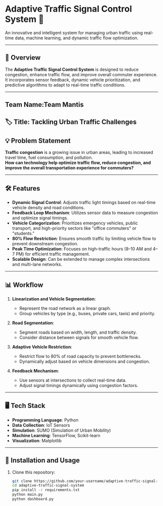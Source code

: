 # Adaptive Traffic Signal Control System 🚦

An innovative and intelligent system for managing urban traffic using real-time data, machine learning, and dynamic traffic flow optimization.

---

## 📌 Overview

The **Adaptive Traffic Signal Control System** is designed to reduce congestion, enhance traffic flow, and improve overall commuter experience. It incorporates sensor feedback, dynamic vehicle prioritization, and predictive algorithms to adapt to real-time traffic conditions.

---

## **Team Name:Team Mantis**
## 🏷️ **Title**: Tackling Urban Traffic Challenges  
## 💡 **Problem Statement**

**Traffic congestion** is a growing issue in urban areas, leading to increased travel time, fuel consumption, and pollution.  
**How can technology help optimize traffic flow, reduce congestion, and improve the overall transportation experience for commuters?**

---

## 🛠 Features

- **Dynamic Signal Control**: Adjusts traffic light timings based on real-time vehicle density and road conditions.
- **Feedback Loop Mechanism**: Utilizes sensor data to measure congestion and optimize signal timings.
- **Vehicle Categorization**: Prioritizes emergency vehicles, public transport, and high-priority sectors like "office commuters" or "students."
- **80% Flow Restriction**: Ensures smooth traffic by limiting vehicle flow to prevent downstream congestion.
- **Peak Time Optimization**: Focuses on high-traffic hours (8–10 AM and 4–7 PM) for efficient traffic management.
- **Scalable Design**: Can be extended to manage complex intersections and multi-lane networks.

---

## 📊 Workflow

1. **Linearization and Vehicle Segmentation**:
   - Represent the road network as a linear graph.
   - Group vehicles by type (e.g., buses, private cars, taxis) and priority.

2. **Road Segmentation**:
   - Segment roads based on width, length, and traffic density.
   - Consider distance between signals for smooth vehicle flow.

3. **Adaptive Vehicle Restriction**:
   - Restrict flow to 80% of road capacity to prevent bottlenecks.
   - Dynamically adjust based on vehicle dimensions and congestion.

4. **Feedback Mechanism**:
   - Use sensors at intersections to collect real-time data.
   - Adjust signal timings dynamically using congestion factors.

---

## 🖥 Tech Stack

- **Programming Language**: Python
- **Data Collection**: IoT Sensors
- **Simulation**: SUMO (Simulation of Urban Mobility)
- **Machine Learning**: TensorFlow, Scikit-learn
- **Visualization**: Matplotlib


---

## 🚀 Installation and Usage

1. Clone this repository:
   ```bash
   git clone https://github.com/your-username/adaptive-traffic-signal-system.git
   cd adaptive-traffic-signal-system
   pip install -r requirements.txt
   python main.py
   python dashboard.py
